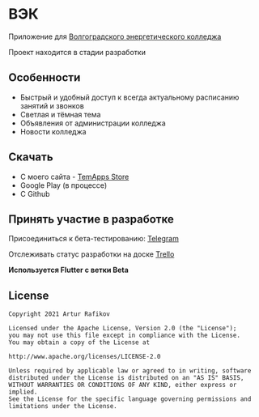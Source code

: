# ВЭК
Приложение для [Волгоградского энергетического колледжа](http://energocollege.ru/)

Проект находится в стадии разработки

## Особенности
* Быстрый и удобный доступ к всегда актуальному расписанию занятий и звонков
* Светлая и тёмная тема
* Объявления от администрации колледжа
* Новости колледжа

## Скачать
* С моего сайта - [TemApps Store](https://tem-apps.web.app/#/app/vec)
* Google Play (в процессе)
* С Github

## Принять участие в разработке
Присоединиться к бета-тестированию: [Telegram](https://t.me/Tembeon)

Отслеживать статус разработки на доске [Trello](https://trello.com/b/z3Ch4Qha/vec-android)

**Используется Flutter с ветки Beta**

## License
    Copyright 2021 Artur Rafikov

    Licensed under the Apache License, Version 2.0 (the "License");
    you may not use this file except in compliance with the License.
    You may obtain a copy of the License at

    http://www.apache.org/licenses/LICENSE-2.0

    Unless required by applicable law or agreed to in writing, software
    distributed under the License is distributed on an "AS IS" BASIS,
    WITHOUT WARRANTIES OR CONDITIONS OF ANY KIND, either express or implied.
    See the License for the specific language governing permissions and
    limitations under the License.
